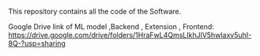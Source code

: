 
This repository contains all the code of the Software.

Google Drive link of ML model ,Backend , Extension , Frontend:
https://drive.google.com/drive/folders/1HraFwL4QmsLIkhJlV5hwIaxv5uhI-8Q-?usp=sharing
